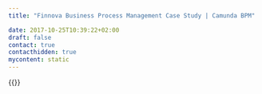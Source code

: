 ```yaml
---
title: "Finnova Business Process Management Case Study | Camunda BPM"

date: 2017-10-25T10:39:22+02:00
draft: false
contact: true
contacthidden: true
mycontent: static
---
```

{{<case-study-single
company="Finnova"
companydescription="<p>Finnova ist ein führender Anbieter von Bankensoftware auf dem Finanzplatz Schweiz. Wir unterstützen Banken und Outsourcing-Provider mit effizienten, innovativen und regulatorisch konformen  IT-Lösungen Wachstum im Banking zu realisieren. Wir nennen es «Smarter Banking». Und dafür stehen wir. Deshalb vertrauen bereits heute über 100 Banken auf uns.</p>"
customerquote=""
teaser=""
usecase=""
videolink=""
logo="//images.ctfassets.net/vpidbgnakfvf/VEP1wNO7oiOEmiAUSuyMK/768b5a29b63a53fd470aec6fd5cfec05/finnova.svg"
pdf=""
thumbnail="">}}